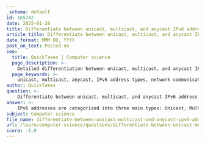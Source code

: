```yaml
---
_schema: default
id: 165742
date: 2025-01-29
title: Differentiate between unicast, multicast, and anycast IPv6 address types.
article_title: Differentiate between unicast, multicast, and anycast IPv6 address types.
date_format: MMM DD, YYYY
post_on_text: Posted on
seo:
  title: QuickTakes | Computer science
  page_description: >-
    Detailed differentiation between unicast, multicast, and anycast IPv6 address types, explaining their definitions, communication methods, and examples.
  page_keywords: >-
    unicast, multicast, anycast, IPv6 address types, network communication, single interface, multiple destinations, one-to-many, routing distance, address examples
author: QuickTakes
question: >-
    Differentiate between unicast, multicast, and anycast IPv6 address types.
answer: >-
    IPv6 addresses are categorized into three main types: Unicast, Multicast, and Anycast. Here’s a detailed differentiation among these address types:\n\n1. **Unicast Address**:\n   - **Definition**: A unicast address uniquely identifies a single interface on an IPv6-enabled device.\n   - **Communication**: It allows one-to-one communication. When a packet is sent to a unicast address, it is delivered to the specific interface that is assigned that address.\n   - **Example**: An example of a unicast address is `2001:0db8:85a3:0000:0000:8a2e:0370:7334`.\n\n2. **Multicast Address**:\n   - **Definition**: A multicast address is used to send a single IPv6 packet to multiple destinations simultaneously.\n   - **Communication**: It identifies a group of interfaces, allowing one-to-many communication. This is useful for applications that need to send the same data to multiple recipients.\n   - **Address Range**: Multicast addresses are reserved in the address range starting from `FF00::/8`.\n   - **Example**: An example of a multicast address is `FF02::1`, which is the all-nodes multicast address that targets all IPv6-enabled devices on the local link.\n\n3. **Anycast Address**:\n   - **Definition**: An anycast address is a unicast address that can be assigned to multiple devices.\n   - **Communication**: When a packet is sent to an anycast address, it is routed to the nearest device (in terms of routing distance) that has that address. This allows for efficient routing and load balancing.\n   - **Example**: An example of an anycast address could be a global unicast address assigned to multiple servers providing the same service, such as `2001:0db8:85a3::1`.\n\nIn summary, unicast addresses are for one-to-one communication, multicast addresses are for one-to-many communication, and anycast addresses allow packets to be routed to the nearest instance of a service among multiple devices. Unlike IPv4, IPv6 does not have a broadcast address, but it does have multicast addresses that can serve similar purposes in certain scenarios.
subject: Computer science
file_name: differentiate-between-unicast-multicast-and-anycast-ipv6-address-types.md
url: /learn/computer-science/questions/differentiate-between-unicast-multicast-and-anycast-ipv6-address-types
score: -1.0
---
```


&nbsp;